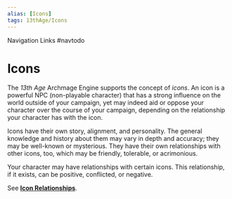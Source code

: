 ```yaml
---
alias: [Icons]
tags: 13thAge/Icons
---
```

Navigation Links
#navtodo 

# Icons

The _13th_ _Age_ Archmage Engine supports the concept of _icons_. An icon is a powerful NPC (non-playable character) that has a strong influence on the world outside of your campaign, yet may indeed aid or oppose your character over the course of your campaign, depending on the relationship your character has with the icon.

Icons have their own story, alignment, and personality. The general knowledge and history about them may vary in depth and accuracy; they may be well-known or mysterious. They have their own relationships with other icons, too, which may be friendly, tolerable, or acrimonious.

Your character may have relationships with certain icons. This relationship, if it exists, can be positive, conflicted, or negative. 

See [**Icon Relationships**](../Character%20Rules/6-Icon-Relationships.md).